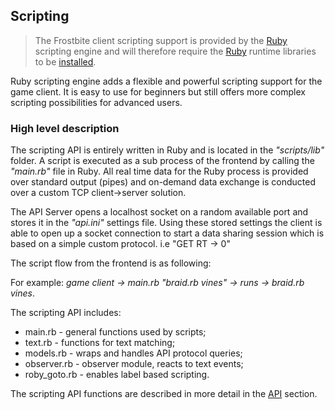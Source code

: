 ## Scripting

> The Frostbite client scripting support is provided by the [Ruby](http://www.ruby-lang.org/en/)
> scripting engine and will therefore require the [Ruby](http://www.ruby-lang.org/en/) runtime
> libraries to be [installed](introduction/installation).

Ruby scripting engine adds a flexible and powerful scripting support for the game client. It is easy to use
for beginners but still offers more complex scripting possibilities for advanced users.

### High level description

The scripting API is entirely written in Ruby and is located in the *"scripts/lib"* folder. A script is executed
as a sub process of the frontend by calling the *"main.rb"* file in Ruby. All real time data for the Ruby process
is provided over standard output (pipes) and on-demand data exchange is conducted over a custom TCP client->server solution.

The API Server opens a localhost socket on a random available port and stores it in the *"api.ini"* settings file.
Using these stored settings the client is able to open up a socket connection to start a data sharing session which is
based on a simple custom protocol. i.e "GET RT -> 0"

The script flow from the frontend is as following:

For example: *game client -> main.rb "braid.rb vines" -> runs -> braid.rb vines*.

The scripting API includes:

* main.rb - general functions used by scripts;
* text.rb - functions for text matching;
* models.rb - wraps and handles API protocol queries;
* observer.rb - observer module, reacts to text events;
* roby_goto.rb - enables label based scripting.

The scripting API functions are described in more detail in the [API](scripting/api) section.